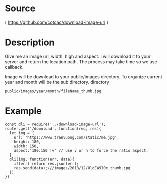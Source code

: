 # Source

( https://github.com/cotcac/download-image-url )

# Description

Give me an image url, width, high and aspect. I will download it to your server and return the location path.
The process may take time so we use callback.

Image will be download to your public/images directory.
To organize current year and month will be the sub directory.
directory
```
public/images/year/month/fileName_thumb.jpg
```

# Example

```
const dli = require('../download-image-url');
router.get('/download', function(req, res){
  let img = {
    url: 'https://www.tranvuong.com/static/me.jpg',
    height: 180,
    width: 150,
    aspect:'180:150 !v' // use v or h to force the ratio aspect.
  }
  dli(img, function(err, data){
    if(err) return res.json(err);
    res.send(data);///images/2018/12/OldEW9I0c_thumb.jpg
  })
})
```
